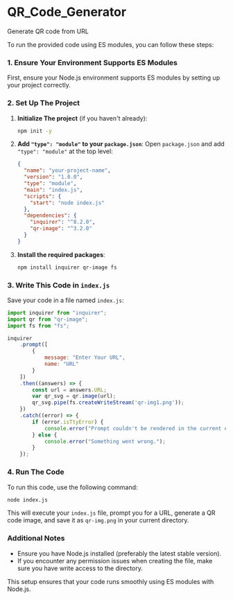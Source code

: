 # QR_Code_Generator
Generate QR code from URL


To run the provided code using ES modules, you can follow these steps:

### 1. Ensure Your Environment Supports ES Modules
First, ensure your Node.js environment supports ES modules by setting up your project correctly.

### 2. Set Up The Project
1. **Initialize The project** (if you haven't already):
   ```bash
   npm init -y
   ```

2. **Add `"type": "module"` to your `package.json`**:
   Open `package.json` and add `"type": "module"` at the top level:
   ```json
   {
     "name": "your-project-name",
     "version": "1.0.0",
     "type": "module",
     "main": "index.js",
     "scripts": {
       "start": "node index.js"
     },
     "dependencies": {
       "inquirer": "^8.2.0",
       "qr-image": "^3.2.0"
     }
   }
   ```

3. **Install the required packages**:
   ```bash
   npm install inquirer qr-image fs
   ```

### 3. Write This Code in `index.js`
Save your code in a file named `index.js`:

```javascript
import inquirer from "inquirer";
import qr from "qr-image";
import fs from "fs";

inquirer
    .prompt([
        {
            message: "Enter Your URL",
            name: "URL"
        }
    ])
    .then((answers) => {
        const url = answers.URL;
        var qr_svg = qr.image(url);
        qr_svg.pipe(fs.createWriteStream('qr-img1.png'));
    })
    .catch((error) => {
        if (error.isTtyError) {
            console.error("Prompt couldn't be rendered in the current environment.");
        } else {
            console.error("Something went wrong.");
        }
    });
```

### 4. Run The Code
To run this code, use the following command:
```bash
node index.js
```

This will execute your `index.js` file, prompt you for a URL, generate a QR code image, and save it as `qr-img.png` in your current directory.

### Additional Notes
- Ensure you have Node.js installed (preferably the latest stable version).
- If you encounter any permission issues when creating the file, make sure you have write access to the directory.

This setup ensures that your code runs smoothly using ES modules with Node.js.
